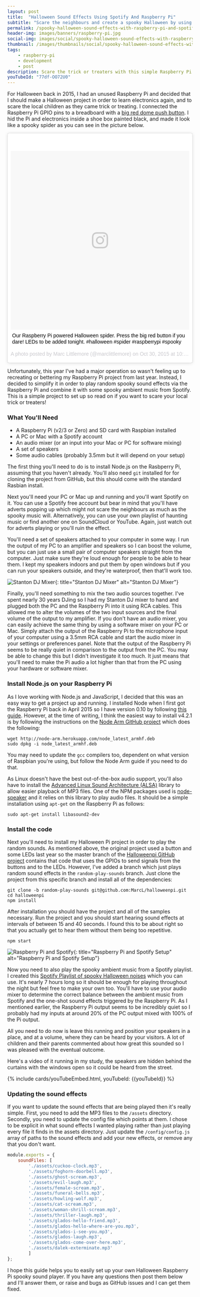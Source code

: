 ```yaml
---
layout: post
title:  "Halloween Sound Effects Using Spotify And Raspberry Pi"
subtitle: "Scare the neighbours and create a spooky Halloween by using your Raspberry Pi and Spotify."
permalink: /spooky-halloween-sound-effects-with-raspberry-pi-and-spotify/
header-img: images/banners/raspberry-pi.jpg
social-img: images/social/spooky-halloween-sound-effects-with-raspberry-pi-and-spotify.jpg
thumbnail: /images/thumbnails/social/spooky-halloween-sound-effects-with-raspberry-pi-and-spotify-thumb.jpg
tags:
    - raspberry-pi
    - development
    - post
description: Scare the trick or treaters with this simple Raspberry Pi Node.js project to play spooky sound effects.
youTubeId: "77df-OO72U0"
---
```


For Halloween back in 2015, I had an unused Raspberry Pi and decided that I should make a Halloween project in order to learn electronics again, and to scare the local children as they came trick or treating. I connected the Raspberry Pi GPIO pins to a breadboard with a [big red dome push button](https://www.coolcomponents.co.uk/big-dome-push-button-red.html). I hid the Pi and electronics inside a shoe box painted black, and made it look like a spooky spider as you can see in the picture below.

<blockquote class="instagram-media" data-instgrm-captioned data-instgrm-version="7" style=" background:#FFF; border:0; border-radius:3px; box-shadow:0 0 1px 0 rgba(0,0,0,0.5),0 1px 10px 0 rgba(0,0,0,0.15); margin: 1px; max-width:658px; padding:0; width:99.375%; width:-webkit-calc(100% - 2px); width:calc(100% - 2px);"><div style="padding:8px;"> <div style=" background:#F8F8F8; line-height:0; margin-top:40px; padding:50.0% 0; text-align:center; width:100%;"> <div style=" background:url(data:image/png;base64,iVBORw0KGgoAAAANSUhEUgAAACwAAAAsCAMAAAApWqozAAAABGdBTUEAALGPC/xhBQAAAAFzUkdCAK7OHOkAAAAMUExURczMzPf399fX1+bm5mzY9AMAAADiSURBVDjLvZXbEsMgCES5/P8/t9FuRVCRmU73JWlzosgSIIZURCjo/ad+EQJJB4Hv8BFt+IDpQoCx1wjOSBFhh2XssxEIYn3ulI/6MNReE07UIWJEv8UEOWDS88LY97kqyTliJKKtuYBbruAyVh5wOHiXmpi5we58Ek028czwyuQdLKPG1Bkb4NnM+VeAnfHqn1k4+GPT6uGQcvu2h2OVuIf/gWUFyy8OWEpdyZSa3aVCqpVoVvzZZ2VTnn2wU8qzVjDDetO90GSy9mVLqtgYSy231MxrY6I2gGqjrTY0L8fxCxfCBbhWrsYYAAAAAElFTkSuQmCC); display:block; height:44px; margin:0 auto -44px; position:relative; top:-22px; width:44px;"></div></div> <p style=" margin:8px 0 0 0; padding:0 4px;"> <a href="https://www.instagram.com/p/9eGMutCXUh/" style=" color:#000; font-family:Arial,sans-serif; font-size:14px; font-style:normal; font-weight:normal; line-height:17px; text-decoration:none; word-wrap:break-word;" target="_blank">Our Raspberry Pi powered Halloween spider. Press the big red button if you dare! LEDs to be added tonight. #halloween #spider #raspberrypi #spooky</a></p> <p style=" color:#c9c8cd; font-family:Arial,sans-serif; font-size:14px; line-height:17px; margin-bottom:0; margin-top:8px; overflow:hidden; padding:8px 0 7px; text-align:center; text-overflow:ellipsis; white-space:nowrap;">A photo posted by Marc Littlemore (@marclittlemore) on <time style=" font-family:Arial,sans-serif; font-size:14px; line-height:17px;" datetime="2015-10-30T17:33:27+00:00">Oct 30, 2015 at 10:33am PDT</time></p></div></blockquote>
<script async defer src="//platform.instagram.com/en_US/embeds.js"></script>

Unfortunately, this year I've had a major operation so wasn't feeling up to recreating or bettering my Raspberry Pi project from last year. Instead, I decided to simplify it in order to play random spooky sound effects via the Raspberry Pi and combine it with some spooky ambient music from Spotify. This is a simple project to set up so read on if you want to scare your local trick or treaters!

### What You'll Need

* A Raspberry Pi (v2/3 or Zero) and SD card with Raspbian installed
* A PC or Mac with a Spotify account
* An audio mixer (or an input into your Mac or PC for software mixing)
* A set of speakers
* Some audio cables (probably 3.5mm but it will depend on your setup)

The first thing you'll need to do is to install Node.js on the Rasbperry Pi, assuming that you haven't already. You'll also need `git` installed for for cloning the project from GitHub, but this should come with the standard Rasbian install.

Next you'll need your PC or Mac up and running and you'll want Spotify on it. You can use a Spotify free account but bear in mind that you'll have adverts popping up which might not scare the neighbours as much as the spooky music will. Alternatively, you can use your own playlist of haunting music or find another one on SoundCloud or YouTube. Again, just watch out for adverts playing or you'll ruin the effect.

You'll need a set of speakers attached to your computer in some way. I run the output of my PC to an amplifier and speakers so I can boost the volume, but you can just use a small pair of computer speakers straight from the computer. Just make sure they're loud enough for people to be able to hear them. I kept my speakers indoors and put them by open windows but if you can run your speakers outside, and they're waterproof, then that'll work too.

![Stanton DJ Mixer](/images/posts/stanton-dj-mixer.jpg){: title="Stanton DJ Mixer" alt="Stanton DJ Mixer"}

Finally, you'll need something to mix the two audio sources together. I've spent nearly 30 years DJing so I had my Stanton DJ mixer to hand and plugged both the PC and the Raspberry Pi into it using RCA cables. This allowed me to alter the volumes of the two input sources and the final volume of the output to my amplifier. If you don't have an audio mixer, you can easily achieve the same thing by using a software mixer on your PC or Mac. Simply attach the output of the Raspberry Pi to the microphone input of your computer using a 3.5mm RCA cable and start the audio mixer in your settings or preferences panel. Note that the output of the Raspberry Pi seems to be really quiet in comparison to the output from the PC. You may be able to change this but I didn't investigate it too much. It just means that you'll need to make the Pi audio a lot higher than that from the PC using your hardware or software mixer.

### Install Node.js on your Raspberry Pi

As I love working with Node.js and JavaScript, I decided that this was an easy way to get a project up and running. I installed Node when I first got the Raspberry Pi back in April 2015 so I have version 0.10 by following [this guide](http://weworkweplay.com/play/raspberry-pi-nodejs/). However, at the time of writing, I think the easiest way to install v4.2.1 is by following the instructions on the [Node Arm GitHub project](https://github.com/nathanjohnson320/node_arm) which does the following:

```shell
wget http://node-arm.herokuapp.com/node_latest_armhf.deb
sudo dpkg -i node_latest_armhf.deb
```

You may need to update the `gcc` compilers too, dependent on what version of Raspbian you're using, but follow the Node Arm guide if you need to do that.

As Linux doesn't have the best out-of-the-box audio support, you'll also have to install the [Advanced Linux Sound Architecture (ALSA)](http://www.alsa-project.org/main/index.php/Main_Page) library to allow easier playback of MP3 files. One of the NPM packages used is [node-speaker](https://github.com/TooTallNate/node-speaker) and it relies on this library to play audio files. It should be a simple installation using `apt-get` on the Raspberry Pi as follows:

```shell
sudo apt-get install libasound2-dev
```

### Install the code

Next you'll need to install my Halloween Pi project in order to play the random sounds. As mentioned above, the original project used a button and some LEDs last year so the master branch of the [Halloweenpi GitHub project](https://github.com/MarcL/halloweenpi) contains that code that uses the GPIOs to send signals from the buttons and to the LEDs. However, I've added a branch which just plays random sound effects in the `random-play-sounds` branch. Just clone the project from this specific branch and install all of the dependencies:

```shell
git clone -b random-play-sounds git@github.com:MarcL/halloweenpi.git
cd halloweenpi
npm install
```

After installation you should have the project and all of the samples necessary. Run the project and you should start hearing sound effects at intervals of between 15 and 40 seconds. I found this to be about right so that you actually get to hear them without them being too repetitive.

```shell
npm start
```

![Raspberry Pi and Spotify](/images/posts/raspberry-pi-spooky-halloween-sound-effects.jpg){: title="Raspberry Pi and Spotify Setup" alt="Raspberry Pi and Spotify Setup"}

Now you need to also play the spooky ambient music from a Spotify playlist. I created this [Spotify Playlist of spooky Halloween noises](https://open.spotify.com/user/marclittlemore/playlist/18JeNeypZVxJLMqVcGvR84) which you can use. It's nearly 7 hours long so it should be enough for playing throughout the night but feel free to make your own too. You'll have to use your audio mixer to determine the correct balance between the ambient music from Spotify and the one-shot sound effects triggered by the Raspberry Pi. As I mentioned earlier, the Raspberry Pi output seems to be incredibly quiet so I probably had my inputs at around 20% of the PC output mixed with 100% of the Pi output.

All you need to do now is leave this running and position your speakers in a place, and at a volume, where they can be heard by your visitors. A lot of children and their parents commented about how great this sounded so I was pleased with the eventual outcome.

Here's a video of it running in my study, the speakers are hidden behind the curtains with the windows open so it could be heard from the street.

{% include cards/youTubeEmbed.html, youTubeId: {{youTubeId}} %}

### Updating the sound effects

If you want to update the sound effects that are being played then it's really simple. First, you need to add the MP3 files to the `/assets` directory. Secondly, you need to update the config file which points at them. I chose to be explicit in what sound effects I wanted playing rather than just playing every file it finds in the assets directory. Just update the `/config/config.js` array of paths to the sound effects and add your new effects, or remove any that you don't want.

```javascript
module.exports = {
    soundFiles: [
        './assets/cuckoo-clock.mp3',
        './assets/foghorn-doorbell.mp3',
        './assets/ghost-scream.mp3',
        './assets/evil-laugh.mp3',
        './assets/female-scream.mp3',
        './assets/funeral-bells.mp3',
        './assets/howling-wolf.mp3',
        './assets/cat-scream.mp3',
        './assets/woman-shrill-scream.mp3',
        './assets/thriller-laugh.mp3',
        './assets/glados-hello-friend.mp3',
        './assets/glados-hello-where-are-you.mp3',
        './assets/glados-i-see-you.mp3',
        './assets/glados-laugh.mp3',
        './assets/glados-come-over-here.mp3',
        './assets/dalek-exterminate.mp3'
       	]
};
```

I hope this guide helps you to easily set up your own Halloween Raspberry Pi spooky sound player. If you have any questions then post them below and I'll answer them, or raise and bugs as GitHub issues and I can get them fixed.
